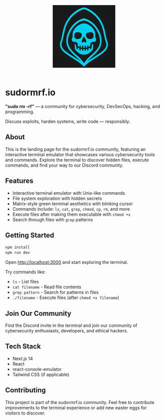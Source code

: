 <div align="center">
  <a href="https://sudormrf.io">
    <img src="src/app/logo.png" alt="sudormrf.io Logo" width="200" height="200" style="margin-bottom: 20px">
  </a>
</div>

# sudormrf.io

**"sudo rm -rf"** — a community for cybersecurity, DevSecOps, hacking, and programming.

Discuss exploits, harden systems, write code — responsibly.

## About

This is the landing page for the sudormrf.io community, featuring an interactive terminal emulator that showcases various cybersecurity tools and commands. Explore the terminal to discover hidden files, execute commands, and find your way to our Discord community.

## Features

- Interactive terminal emulator with Unix-like commands
- File system exploration with hidden secrets
- Matrix-style green terminal aesthetics with blinking cursor
- Commands include: `ls`, `cat`, `grep`, `chmod`, `cp`, `rm`, and more
- Execute files after making them executable with `chmod +x`
- Search through files with `grep` patterns

## Getting Started

```bash
npm install
npm run dev
```

Open [http://localhost:3000](http://localhost:3000) and start exploring the terminal.

Try commands like:
- `ls` - List files
- `cat filename` - Read file contents
- `grep pattern` - Search for patterns in files
- `./filename` - Execute files (after `chmod +x filename`)

## Join Our Community

Find the Discord invite in the terminal and join our community of cybersecurity enthusiasts, developers, and ethical hackers.

## Tech Stack

- Next.js 14
- React
- react-console-emulator
- Tailwind CSS (if applicable)

## Contributing

This project is part of the sudormrf.io community. Feel free to contribute improvements to the terminal experience or add new easter eggs for visitors to discover.
